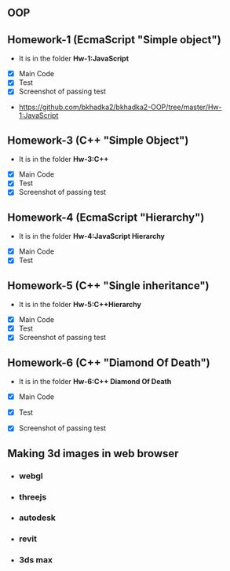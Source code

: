 ## OOP

## Homework-1 (EcmaScript "Simple object")
- It is in the folder **Hw-1:JavaScript**
- [x] Main Code
- [x] Test
- [x] Screenshot of passing test
- https://github.com/bkhadka2/bkhadka2-OOP/tree/master/Hw-1:JavaScript

## Homework-3 (C++ "Simple Object")
- It is in the folder **Hw-3:C++**
- [x] Main Code
- [x] Test
- [x] Screenshot of passing test

## Homework-4 (EcmaScript "Hierarchy")
- It is in the folder **Hw-4:JavaScript Hierarchy**
- [x] Main Code
- [x] Test

## Homework-5 (C++ "Single inheritance")

- It is in the folder **Hw-5:C++Hierarchy**
- [x] Main Code
- [x] Test
- [x] Screenshot of passing test

## Homework-6 (C++ "Diamond Of Death")

- It is in the folder **Hw-6:C++ Diamond Of Death**
- [x] Main Code
- [x] Test
- [x] Screenshot of passing test






## Making 3d images in web browser
- ### webgl
- ### threejs
- ### autodesk
- ### revit
- ### 3ds max
